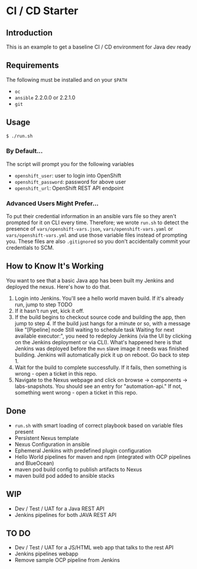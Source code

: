 # CI / CD Starter

## Introduction

This is an example to get a baseline CI / CD environment for Java dev ready

## Requirements

The following must be installed and on your `$PATH`

- `oc`
- `ansible` 2.2.0.0 or 2.2.1.0
- `git`


## Usage

``` bash
$ ./run.sh
```
### By Default...

The script will prompt you for the following variables

* `openshift_user`: user to login into OpenShift
* `openshift_password`: password for above user
* `openshift_url`: OpenShift REST API endpoint

### Advanced Users Might Prefer...

To put their credential information in an ansible vars file so they aren't prompted for it on CLI every time. Therefore; we wrote `run.sh` to detect the presence of `vars/openshift-vars.json`, `vars/openshift-vars.yaml` or `vars/openshift-vars.yml` and use those variable files instead of prompting you. These files are also `.gitignored` so you don't accidentally commit your credentials to SCM.

## How to Know It's Working

You want to see that a basic Java app has been built my Jenkins and deployed the nexus. Here's how to do that.

1. Login into Jenkins. You'll see a hello world maven build. If it's already run, jump to step TODO
2. If it hasn't run yet, kick it off.
3. If the build begins to checkout source code and building the app, then jump to step 4. If the build just hangs for a minute or so, with a message like "[Pipeline] node Still waiting to schedule task Waiting for next available executor:", you need to redeploy Jenkins (via the UI by clicking on the Jenkins deployment or via CLI). What's happened here is that Jenkins was deployed before the `mvn` slave image it needs was finished building. Jenkins will automatically pick it up on reboot. Go back to step 1.
4. Wait for the build to complete successfully. If it fails, then something is wrong - open a ticket in this repo.
5. Navigate to the Nexus webpage and click on browse -> components -> labs-snapshots. You should see an entry for "automation-api." If not, something went wrong - open a ticket in this repo.

## Done
- `run.sh` with smart loading of correct playbook based on variable files present
- Persistent Nexus template
- Nexus Configuration in ansible
- Ephemeral Jenkins with predefined plugin configuration
- Hello World pipelines for maven and npm (integrated with OCP pipelines and BlueOcean)
- maven pod build config to publish artifacts to Nexus
- maven build pod added to ansible stacks

## WIP

- Dev / Test / UAT for a Java REST API
- Jenkins pipelines for both JAVA REST API

## TO DO

- Dev / Test / UAT for a JS/HTML web app that talks to the rest API
- Jenkins pipelines webapp
- Remove sample OCP pipeline from Jenkins